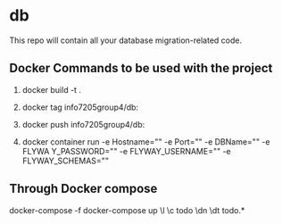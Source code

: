 # db
This repo will contain all your database migration-related code.

## Docker Commands to be used with the project
1) docker build  -t <tagname>.
 
2) docker tag <imageId> info7205group4/db:<tagname>
 
3) docker push info7205group4/db:<tagname>
4) docker container run -e Hostname="<Hostname>" -e Port="<Port>" -e DBName="<Db>" -e FLYWA
Y_PASSWORD="<Password>" -e FLYWAY_USERNAME="<Username>" -e FLYWAY_SCHEMAS="<Schema>"  <Imageid>
 ## Through Docker compose 

docker-compose -f docker-compose up 
\l
\c todo
\dn
\dt todo.*
